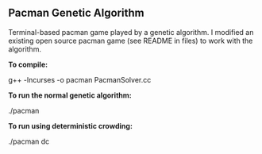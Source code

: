 Pacman Genetic Algorithm
------------------------
Terminal-based pacman game played by a genetic algorithm. I modified an existing open source pacman game (see README in files) to work with the algorithm.

**To compile:**

g++ -lncurses -o pacman PacmanSolver.cc

**To run the normal genetic algorithm:**

./pacman

**To run using deterministic crowding:**

./pacman dc
